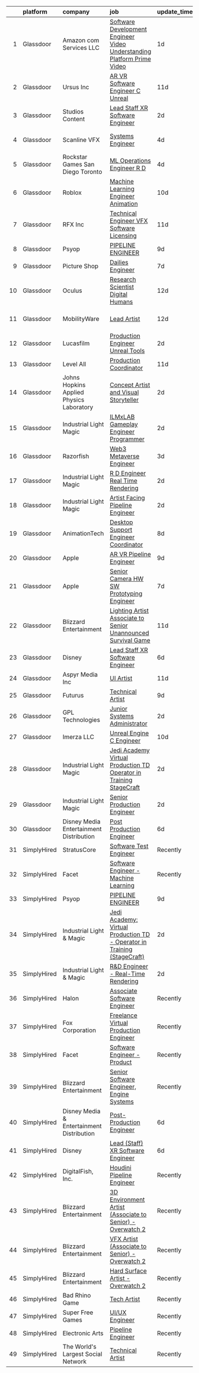 

|    | platform    | company                                   | job                                                                                                                                                                                                                                                                                                                                                                                                                                                                                                                                                                                                                                                                                                                                                                                                                                                                                                                                                                                                                                                                                                                                                                                                                                                                                                                                                                                                           | update_time   | location            |
|---:|:------------|:------------------------------------------|:--------------------------------------------------------------------------------------------------------------------------------------------------------------------------------------------------------------------------------------------------------------------------------------------------------------------------------------------------------------------------------------------------------------------------------------------------------------------------------------------------------------------------------------------------------------------------------------------------------------------------------------------------------------------------------------------------------------------------------------------------------------------------------------------------------------------------------------------------------------------------------------------------------------------------------------------------------------------------------------------------------------------------------------------------------------------------------------------------------------------------------------------------------------------------------------------------------------------------------------------------------------------------------------------------------------------------------------------------------------------------------------------------------------|:--------------|:--------------------|
|  1 | Glassdoor   | Amazon com Services LLC                   | [Software Development Engineer   Video Understanding Platform  Prime Video](https://www.glassdoor.com/partner/jobListing.htm?pos=114&ao=1136043&s=58&guid=00000181e6e4fb9aad224856ade42356&src=GD_JOB_AD&t=SR&vt=w&cs=1_41ab5a4b&cb=1657436175514&jobListingId=1007992048549&jrtk=3-0-1g7je9uu5ii0p801-1g7je9uujg4fg800-265fb4e91b8449ef-)                                                                                                                                                                                                                                                                                                                                                                                                                                                                                                                                                                                                                                                                                                                                                                                                                                                                                                                                                                                                                                                                    | 1d            | Seattle, WA         |
|  2 | Glassdoor   | Ursus  Inc                                | [AR VR Software Engineer   C   Unreal](https://www.glassdoor.com/partner/jobListing.htm?pos=104&ao=1110586&s=58&guid=00000181e6e4fb9aad224856ade42356&src=GD_JOB_AD&t=SR&vt=w&ea=1&cs=1_969ac043&cb=1657436175511&jobListingId=1007969050651&cpc=42BEC95245890617&jrtk=3-0-1g7je9uu5ii0p801-1g7je9uujg4fg800-c811509229c9bbc7--6NYlbfkN0CT8vBT9H5mqECx2dfLV_FONLPDKpIRssxVwtj05Tmm4rA5I0VNOPdM1oYsK66ov5pV4Zus2-jJSbUth7NcKK-kLo8czFpciynxZ6EfaFe_xYms4I96zW5KGvSBqTPFaTVdE06zf1J-6uw6VWMrFwo1uRLmUxHjoRqP5LFo6wVX1R65UjFH7ycvYAsr63uZ_emA_13J0mM1JXN2vCtEMYylELYmPwZo4j9c53k3lISftqsNyik2pAlRix-AalDlzjKBamKRhHvt2qsuT3Omsis3yOF4KDEIlNgGAlEHUtZIOLMG16VQj4PWkYlqsPvxzTMoGk-t2MlC5R6lDSXB9h8A0jaNIKpt6GkiaAWlWmHVq2QVJi6TAJI_A1bIF-Y_R3uK7KTSFCir5q30m6JfwcVfC1laZLbK8dlBryw2sQLXp6HR7CiLEGYdGzkinvNV-5jZ5JFuFlX4KC3CG61OrGLA4e14iQzZXj91-u4dS1cLcBXMUB5gDjLYX-XFN8T-l1o5_sr0z1beDbEK9sdyF9XbD8ZZ5lmx1dA0vNh3OhQgp1lNYX37xRIVku9h9X0k5-6oxH18970cKMndva8a44hKWKRfikmDzna6fqxjO87wZuOQ2FHPzEsr_imX2JXS2WE7tb-DTBFvV5SvucvcAWqeQCpwUguDV837tShMbvYKefSnh80agVSbP6LDIw-KkKRLdHkaJMpG87q5xSHX8l_PBhg9Sfy8xQ5Zik1MjgwLroHgn8DOP1E252Yj3Akip-eZAmaMaNys7bhWTKReoKAar1F_qjKcrE63ZqJHqsY4W3oAxdtPrzs2NeAQFv0SVZfciZJ3d2LhLVOVyrarInfZup3dGi7dGxIWCYixz_jirAlBopLBLr45iTXkVz2S2kKSw7ASxSG0PnIOArj5sfu0R7bxCMaCqPkdtvxO16xjT4KIWv5KOzLsvCka0aGJBatiSb1nM0VfV_zjWYytINFCh_YZdDtN_tIlsZRKvp7wolfxkcPi1yp3gYl4M2xtBYc%3D) | 11d           | Redmond, WA         |
|  3 | Glassdoor   | Studios Content                           | [Lead  Staff  XR Software Engineer](https://www.glassdoor.com/partner/jobListing.htm?pos=127&ao=1136043&s=58&guid=00000181e6e4fb9aad224856ade42356&src=GD_JOB_AD&t=SR&vt=w&cs=1_8faffdeb&cb=1657436175517&jobListingId=1007989924534&jrtk=3-0-1g7je9uu5ii0p801-1g7je9uujg4fg800-bb2f81d2b8e98c7a-)                                                                                                                                                                                                                                                                                                                                                                                                                                                                                                                                                                                                                                                                                                                                                                                                                                                                                                                                                                                                                                                                                                            | 2d            | Glendale, CA        |
|  4 | Glassdoor   | Scanline VFX                              | [Systems Engineer](https://www.glassdoor.com/partner/jobListing.htm?pos=126&ao=1136043&s=58&guid=00000181e6e4fb9aad224856ade42356&src=GD_JOB_AD&t=SR&vt=w&ea=1&cs=1_5489b742&cb=1657436175517&jobListingId=1007985438337&jrtk=3-0-1g7je9uu5ii0p801-1g7je9uujg4fg800-f1c9fcccffe46fc2-)                                                                                                                                                                                                                                                                                                                                                                                                                                                                                                                                                                                                                                                                                                                                                                                                                                                                                                                                                                                                                                                                                                                        | 4d            | Los Angeles, CA     |
|  5 | Glassdoor   | Rockstar Games San Diego   Toronto        | [ML Operations Engineer  R D](https://www.glassdoor.com/partner/jobListing.htm?pos=110&ao=1136043&s=58&guid=00000181e6e4fb9aad224856ade42356&src=GD_JOB_AD&t=SR&vt=w&cs=1_dffe9eab&cb=1657436175511&jobListingId=1007986476109&jrtk=3-0-1g7je9uu5ii0p801-1g7je9uujg4fg800-fdea5748b99cccc7-)                                                                                                                                                                                                                                                                                                                                                                                                                                                                                                                                                                                                                                                                                                                                                                                                                                                                                                                                                                                                                                                                                                                  | 4d            | Carlsbad, CA        |
|  6 | Glassdoor   | Roblox                                    | [Machine Learning Engineer  Animation](https://www.glassdoor.com/partner/jobListing.htm?pos=123&ao=1136043&s=58&guid=00000181e6e4fb9aad224856ade42356&src=GD_JOB_AD&t=SR&vt=w&cs=1_f4d97932&cb=1657436175516&jobListingId=1007971404195&jrtk=3-0-1g7je9uu5ii0p801-1g7je9uujg4fg800-2c45786d963eb6f7-)                                                                                                                                                                                                                                                                                                                                                                                                                                                                                                                                                                                                                                                                                                                                                                                                                                                                                                                                                                                                                                                                                                         | 10d           | San Mateo, CA       |
|  7 | Glassdoor   | RFX Inc                                   | [Technical Engineer   VFX Software Licensing](https://www.glassdoor.com/partner/jobListing.htm?pos=111&ao=1136043&s=58&guid=00000181e6e4fb9aad224856ade42356&src=GD_JOB_AD&t=SR&vt=w&ea=1&cs=1_f158223c&cb=1657436175514&jobListingId=1007969767499&jrtk=3-0-1g7je9uu5ii0p801-1g7je9uujg4fg800-5c2105b507ce4129-)                                                                                                                                                                                                                                                                                                                                                                                                                                                                                                                                                                                                                                                                                                                                                                                                                                                                                                                                                                                                                                                                                             | 11d           | Los Angeles, CA     |
|  8 | Glassdoor   | Psyop                                     | [PIPELINE ENGINEER](https://www.glassdoor.com/partner/jobListing.htm?pos=118&ao=1136043&s=58&guid=00000181e6e4fb9aad224856ade42356&src=GD_JOB_AD&t=SR&vt=w&cs=1_9e3eb870&cb=1657436175515&jobListingId=1007974492149&jrtk=3-0-1g7je9uu5ii0p801-1g7je9uujg4fg800-5cf1f9191f3c599b-)                                                                                                                                                                                                                                                                                                                                                                                                                                                                                                                                                                                                                                                                                                                                                                                                                                                                                                                                                                                                                                                                                                                            | 9d            | New York, NY        |
|  9 | Glassdoor   | Picture Shop                              | [Dailies Engineer](https://www.glassdoor.com/partner/jobListing.htm?pos=120&ao=1136043&s=58&guid=00000181e6e4fb9aad224856ade42356&src=GD_JOB_AD&t=SR&vt=w&ea=1&cs=1_860decdc&cb=1657436175515&jobListingId=1007978755623&jrtk=3-0-1g7je9uu5ii0p801-1g7je9uujg4fg800-14185292de63b90b-)                                                                                                                                                                                                                                                                                                                                                                                                                                                                                                                                                                                                                                                                                                                                                                                                                                                                                                                                                                                                                                                                                                                        | 7d            | Burbank, CA         |
| 10 | Glassdoor   | Oculus                                    | [Research Scientist   Digital Humans](https://www.glassdoor.com/partner/jobListing.htm?pos=121&ao=1136043&s=58&guid=00000181e6e4fb9aad224856ade42356&src=GD_JOB_AD&t=SR&vt=w&cs=1_75e3fdb5&cb=1657436175516&jobListingId=1007967257961&jrtk=3-0-1g7je9uu5ii0p801-1g7je9uujg4fg800-7dc8fdb50b2f6170-)                                                                                                                                                                                                                                                                                                                                                                                                                                                                                                                                                                                                                                                                                                                                                                                                                                                                                                                                                                                                                                                                                                          | 12d           | Sausalito, CA       |
| 11 | Glassdoor   | MobilityWare                              | [Lead Artist](https://www.glassdoor.com/partner/jobListing.htm?pos=128&ao=1136043&s=58&guid=00000181e6e4fb9aad224856ade42356&src=GD_JOB_AD&t=SR&vt=w&ea=1&cs=1_bd1e67c7&cb=1657436175517&jobListingId=1007966827449&jrtk=3-0-1g7je9uu5ii0p801-1g7je9uujg4fg800-f8f9a497a46f0cbc-)                                                                                                                                                                                                                                                                                                                                                                                                                                                                                                                                                                                                                                                                                                                                                                                                                                                                                                                                                                                                                                                                                                                             | 12d           | Los Angeles, CA     |
| 12 | Glassdoor   | Lucasfilm                                 | [Production Engineer  Unreal Tools ](https://www.glassdoor.com/partner/jobListing.htm?pos=115&ao=1136043&s=58&guid=00000181e6e4fb9aad224856ade42356&src=GD_JOB_AD&t=SR&vt=w&cs=1_4102ceeb&cb=1657436175514&jobListingId=1007989925214&jrtk=3-0-1g7je9uu5ii0p801-1g7je9uujg4fg800-0a9cd2c2e7103964-)                                                                                                                                                                                                                                                                                                                                                                                                                                                                                                                                                                                                                                                                                                                                                                                                                                                                                                                                                                                                                                                                                                           | 2d            | San Francisco, CA   |
| 13 | Glassdoor   | Level All                                 | [Production Coordinator](https://www.glassdoor.com/partner/jobListing.htm?pos=105&ao=1110586&s=58&guid=00000181e6e4fb9aad224856ade42356&src=GD_JOB_AD&t=SR&vt=w&cs=1_f3a503b0&cb=1657436175511&jobListingId=1007967995014&cpc=D2F1DE17EE1F43B9&jrtk=3-0-1g7je9uu5ii0p801-1g7je9uujg4fg800-df541b76ced9d09c--6NYlbfkN0CgBgcxuOwrlzWFp0xvOgllyDb1Hw7UsKEX_IsXppgvM6uAJamCvu0R0ybYlbv0ia6rmgaoSuaLc_81_2bn8EiTUWUPSRx3mbi-LsHkwOPttU-O7aNoiN_xrQRB6l3nr62nh6efNpHo5AdJ8UeZ05LrP9qDr99tUiKnc5M7N5ebfyVk5MwvqqCUJBLSbwMcCXP7pi_NYSpiBfEHlgn3b0_qH2-2ovksOladAnnTGDr8x9aJ7u9Iv4RYTNPvpueuEfoMixt9T70d84_Qq4xCpx5UHsitGTX-jq6YHP-QOaQETotNI1tC5P6-STIflVHottHMHS38AEf7Q29RJDSZo_csWAj8Y82JJOWbWfKi2vyXabxCjWqDEdLFRnEeamywCPe90sa2nhunTs0bO4TRcyiW60VBPschr5Hsb00KjZYPLbM6gR6AQIcEYWRfZawWFv3Fannb9lwtkM4XvSF5tdj4jeSS_EF542Bewlw0lwaY7IBBvjsvEJ0djyCKI3spMPFHzBYIuHnIzg%3D%3D)                                                                                                                                                                                                                                                                                                                                                                                                                                                                                                                                      | 11d           | New York, NY        |
| 14 | Glassdoor   | Johns Hopkins Applied Physics Laboratory  | [Concept Artist and Visual Storyteller](https://www.glassdoor.com/partner/jobListing.htm?pos=112&ao=1136043&s=58&guid=00000181e6e4fb9aad224856ade42356&src=GD_JOB_AD&t=SR&vt=w&cs=1_f3e3d61a&cb=1657436175511&jobListingId=1007990323575&jrtk=3-0-1g7je9uu5ii0p801-1g7je9uujg4fg800-caf3af526954e90d-)                                                                                                                                                                                                                                                                                                                                                                                                                                                                                                                                                                                                                                                                                                                                                                                                                                                                                                                                                                                                                                                                                                        | 2d            | Laurel, MD          |
| 15 | Glassdoor   | Industrial Light   Magic                  | [ILMxLAB Gameplay Engineer   Programmer](https://www.glassdoor.com/partner/jobListing.htm?pos=108&ao=1136043&s=58&guid=00000181e6e4fb9aad224856ade42356&src=GD_JOB_AD&t=SR&vt=w&cs=1_0c49ec6b&cb=1657436175511&jobListingId=1007989925269&jrtk=3-0-1g7je9uu5ii0p801-1g7je9uujg4fg800-82d92ba9100d486f-)                                                                                                                                                                                                                                                                                                                                                                                                                                                                                                                                                                                                                                                                                                                                                                                                                                                                                                                                                                                                                                                                                                       | 2d            | San Francisco, CA   |
| 16 | Glassdoor   | Razorfish                                 | [Web3 Metaverse Engineer](https://www.glassdoor.com/partner/jobListing.htm?pos=124&ao=1136043&s=58&guid=00000181e6e4fb9aad224856ade42356&src=GD_JOB_AD&t=SR&vt=w&ea=1&cs=1_c54e3c1f&cb=1657436175517&jobListingId=1007988975702&jrtk=3-0-1g7je9uu5ii0p801-1g7je9uujg4fg800-17270b81cebf40d2-)                                                                                                                                                                                                                                                                                                                                                                                                                                                                                                                                                                                                                                                                                                                                                                                                                                                                                                                                                                                                                                                                                                                 | 3d            | New York, NY        |
| 17 | Glassdoor   | Industrial Light   Magic                  | [R D Engineer   Real Time Rendering](https://www.glassdoor.com/partner/jobListing.htm?pos=107&ao=1136043&s=58&guid=00000181e6e4fb9aad224856ade42356&src=GD_JOB_AD&t=SR&vt=w&cs=1_9e400fa2&cb=1657436175511&jobListingId=1007989924389&jrtk=3-0-1g7je9uu5ii0p801-1g7je9uujg4fg800-c5bd27a92537d562-)                                                                                                                                                                                                                                                                                                                                                                                                                                                                                                                                                                                                                                                                                                                                                                                                                                                                                                                                                                                                                                                                                                           | 2d            | San Francisco, CA   |
| 18 | Glassdoor   | Industrial Light   Magic                  | [Artist Facing Pipeline Engineer](https://www.glassdoor.com/partner/jobListing.htm?pos=116&ao=1136043&s=58&guid=00000181e6e4fb9aad224856ade42356&src=GD_JOB_AD&t=SR&vt=w&cs=1_5743c539&cb=1657436175514&jobListingId=1007989925036&jrtk=3-0-1g7je9uu5ii0p801-1g7je9uujg4fg800-542b487c01f99854-)                                                                                                                                                                                                                                                                                                                                                                                                                                                                                                                                                                                                                                                                                                                                                                                                                                                                                                                                                                                                                                                                                                              | 2d            | San Francisco, CA   |
| 19 | Glassdoor   | AnimationTech                             | [Desktop Support Engineer Coordinator](https://www.glassdoor.com/partner/jobListing.htm?pos=119&ao=1136043&s=58&guid=00000181e6e4fb9aad224856ade42356&src=GD_JOB_AD&t=SR&vt=w&ea=1&cs=1_dbac155c&cb=1657436175515&jobListingId=1007977660730&jrtk=3-0-1g7je9uu5ii0p801-1g7je9uujg4fg800-7a543a6e8bf62646-)                                                                                                                                                                                                                                                                                                                                                                                                                                                                                                                                                                                                                                                                                                                                                                                                                                                                                                                                                                                                                                                                                                    | 8d            | New York, NY        |
| 20 | Glassdoor   | Apple                                     | [AR VR Pipeline Engineer](https://www.glassdoor.com/partner/jobListing.htm?pos=103&ao=1110586&s=58&guid=00000181e6e4fb9aad224856ade42356&src=GD_JOB_AD&t=SR&vt=w&cs=1_17abd4fc&cb=1657436175511&jobListingId=1007972446568&cpc=8795CF9063CD573D&jrtk=3-0-1g7je9uu5ii0p801-1g7je9uujg4fg800-9903d7e89b77dc0a--6NYlbfkN0BvKrLyj5gPmtZO9T8euul8TCxuuKNOtzRJOomxnwSEodTz2Bc-sPZlt2Zgji_QUXEWVZWMiZmYmKSy3wQ7FLJvGu9aVboPlPi7AnS5PdGfOx_xPfqCeqZwb3sN5sK4BdZ5Hs6nZeMisIfxf0uAoycRp7fBD4S6dHicStEinkhGtn2CnBGlbjypBqFSxiH-LYElYrAkqWOhUuSfu2nhSHGYo2gmcF29IGT7pGLKF0dwrDooNRDmuRM0bAYo4yB5czmVMVsrTJRhW3-Uty3OVRymaJDXdPu7Ia9_3sc2HHOy2YrbKwmEaJXaYynB1yhpB18Hxme4yKiNroAu9qXwuKqHonIMe-n8NWvfkcyVkQ4r2iHo-EdMKP0TSRKtJrjtEzEOuLyKHcTo7GYybne5dDmV_Dnjcks26tfSAvgQOQyXeUE4-UYprIW_MrvhxnrkFrcf4CoIDEJdWl9k1Ian20ynZAI-Go0YkQuXj8ubBNi6M1bxneinWK2nFGuSeXZl0bMQF3_N_enyw_rhxZbKUi0RoABOwWh-bEYbtZvfXt9Wj5ITZ4edRKnDY-gOLoGLulf2BebQh_fQ3gXs6Q4WmHfTQ1i9ejznvLawbEjRzUBjgv2OozC2JnfaUEc_aB7JH0U413GkHjtCZWCo3WfJwn5WSTfGGdlKwEeFzzaGNGhXMVhuR03ilgxerMbE243z5IX7jLyPZIvF79tA8mEDaE-WEhqdNjM95TzUlD3DS7HEhlFv13bWjiVLuSx6A1nndJ1FxTs0IzoEfdt4g59_eXNiVF15OBq2ZVLWCDSx4pvXvAYFxaUGc4YG9Bj3xxN7eFIe-C3R3RufRpd4OG6W554Na4Pei2CtA3zCQPVTTpbSqvZPMNqCtjkO5lInDw--A8vTwvnD-5yxbMoNQQ7VQPSnTRlmbPd_7VCv2xqvkYw0KBoNngKDLYMidY-eiByd6dQNmMudysLZiA%3D%3D)                                                                     | 9d            | Cupertino, CA       |
| 21 | Glassdoor   | Apple                                     | [Senior Camera HW   SW Prototyping Engineer](https://www.glassdoor.com/partner/jobListing.htm?pos=106&ao=1110586&s=58&guid=00000181e6e4fb9aad224856ade42356&src=GD_JOB_AD&t=SR&vt=w&cs=1_30e4b5dd&cb=1657436175511&jobListingId=1007979187719&cpc=9908D8D4413DBB8A&jrtk=3-0-1g7je9uu5ii0p801-1g7je9uujg4fg800-516200a02a724250--6NYlbfkN0BvKrLyj5gPmtZO9T8euul8TCxuuKNOtzRJOomxnwSEodTz2Bc-sPZl-XpHqNXOMUjDmDdyhTO6JuZLQiZfrwp5bQulunmWXF4hWlp3Q_bU99tNHmbDdGSddBsq50UjXURntSj3jHYbZd19VBJMOlkx3g7Brg6NIv0DS-rRUREoWDgL0j56QEjJT54w6haGr1doHKpDUWH9UHy7eqwGRXWpjq1rbmkQOuegbBYGSZG9ifB-rNIu3vElRzavZ0ah81oLCVIBtmZLFSSVIWMhQdRftThxwH3_fqwi-VC0G5HC07ZbQZ9XR8_m4yoJtv7_JLcNd00pMWGCJbKDIpUf8otjnQ3aE-boAwfyXm_kYKq1OT0KP0bP5zpmceO_qXfQ5si_gL4C_AS2G2zFK7KMWfkWXL_kKIRlTD2DAFUSyoHXvanc3Rgnv84hHjUHwy0YnUQfsXFOLtsVaFp8gvO6BnK0cM_UtCIUUAqtJCsvG6KhvtlUc1riMmi2v4uKI1lsORP_a2x318Bs19SRE-TPpnW6vfKqotSxMzTd-DCa-xx090j-whYYM2khCmOHRbV6cr7rqljVTvKK_9GYNaEG76C6rzS2RtiF77ysovIHzeqP2yjErI-Eu9s-JR4hdeTWcQUcJkdorc6QBtWutTKxcxUJ4ADbEbtwvXDLXdfkY-7pe89xH-FePA9zCaEEawrN3rRFHylNe5nj8irQsVC_j96qSLWWoazUPU9BjgY_FEetwsbM6qYJzaLUG0MGIbZI8IbnfeFeNbr6mkakH2Iq7qX06ja9HFJj0I11F5YpwyNew3yGeUL2HoaBcYl7cZ47Y4WKi6PFMtkhIqImLBfOyp1qUpP_LXYV24yRL3E0nd8T7LzzzqOXZ2tFN9ftid2W0oizHbug9BVgx59vgApEDQTqwdBu7mq0BB1nvrb0MvWg6qw4KddJUv6XegzDX8B6nLUmesKeNCewq0bvnQPxl0V6uo3hOAQttCw%3D)                                | 7d            | Newport Beach, CA   |
| 22 | Glassdoor   | Blizzard Entertainment                    | [Lighting Artist  Associate to Senior    Unannounced Survival Game](https://www.glassdoor.com/partner/jobListing.htm?pos=117&ao=1136043&s=58&guid=00000181e6e4fb9aad224856ade42356&src=GD_JOB_AD&t=SR&vt=w&cs=1_970717e4&cb=1657436175515&jobListingId=1007969729660&jrtk=3-0-1g7je9uu5ii0p801-1g7je9uujg4fg800-3e90d15595e182bf-)                                                                                                                                                                                                                                                                                                                                                                                                                                                                                                                                                                                                                                                                                                                                                                                                                                                                                                                                                                                                                                                                            | 11d           | Irvine, CA          |
| 23 | Glassdoor   | Disney                                    | [Lead  Staff  XR Software Engineer](https://www.glassdoor.com/partner/jobListing.htm?pos=102&ao=1110586&s=58&guid=00000181e6e4fb9aad224856ade42356&src=GD_JOB_AD&t=SR&vt=w&cs=1_a792ca15&cb=1657436175510&jobListingId=1007980706709&cpc=BBD63848FB84346C&jrtk=3-0-1g7je9uu5ii0p801-1g7je9uujg4fg800-dd59f8b1be04d4aa--6NYlbfkN0DAFTyt7pbDCC2JPO79CSdi1dIb81yjczP5qsKcZIxgiYm3-7g-689UM0rgypL64co7_evamKqphO2Y8XIcGY0u4vMoxKTiYvgxZsHX1kS_2uQ3l7EQ9l8HmhPfzIO20ItA6awf6oBWmExyIDwvHf_nHTgLxZsGCnvSORjHelSggtpWDZHcIfkicGvnQgqYaunMP2m7uhgbxFtskDaHesXNSGKm1iVkACVlvvyORKorfAPgTlLPNb3z9ZqO_iWvOKEeON1VJNW13MEFIBaSYNAbQnXMxwgxbY0LnxlrcShscISHr-lJFcYl3MPdLk8hvDCadckqcx_0s813ffamnUP1ObS-gdlHseN0m6PagZayevzpZDTSY9cIlM4ERk0Wu7cL1e_GyTJkhE6_HnfB9P71HmQb5giPo813DV9WjdL7BU3VJDy22kRyr6FHB1mTR8g%3D)                                                                                                                                                                                                                                                                                                                                                                                                                                                                                                                                                                                                         | 6d            | Glendale, CA        |
| 24 | Glassdoor   | Aspyr Media  Inc                          | [UI Artist](https://www.glassdoor.com/partner/jobListing.htm?pos=130&ao=1136043&s=58&guid=00000181e6e4fb9aad224856ade42356&src=GD_JOB_AD&t=SR&vt=w&ea=1&cs=1_e8af43e9&cb=1657436175517&jobListingId=1007968898051&jrtk=3-0-1g7je9uu5ii0p801-1g7je9uujg4fg800-6f87abec2b5014a4-)                                                                                                                                                                                                                                                                                                                                                                                                                                                                                                                                                                                                                                                                                                                                                                                                                                                                                                                                                                                                                                                                                                                               | 11d           | Austin, TX          |
| 25 | Glassdoor   | Futurus                                   | [Technical Artist](https://www.glassdoor.com/partner/jobListing.htm?pos=129&ao=1136043&s=58&guid=00000181e6e4fb9aad224856ade42356&src=GD_JOB_AD&t=SR&vt=w&cs=1_2ea96f01&cb=1657436175517&jobListingId=1007975388605&jrtk=3-0-1g7je9uu5ii0p801-1g7je9uujg4fg800-518fd213d530cf2c-)                                                                                                                                                                                                                                                                                                                                                                                                                                                                                                                                                                                                                                                                                                                                                                                                                                                                                                                                                                                                                                                                                                                             | 9d            | Atlanta, GA         |
| 26 | Glassdoor   | GPL Technologies                          | [Junior Systems Administrator](https://www.glassdoor.com/partner/jobListing.htm?pos=122&ao=1136043&s=58&guid=00000181e6e4fb9aad224856ade42356&src=GD_JOB_AD&t=SR&vt=w&ea=1&cs=1_80ac983c&cb=1657436175516&jobListingId=1007991103318&jrtk=3-0-1g7je9uu5ii0p801-1g7je9uujg4fg800-d7b2b24d642901ba-)                                                                                                                                                                                                                                                                                                                                                                                                                                                                                                                                                                                                                                                                                                                                                                                                                                                                                                                                                                                                                                                                                                            | 2d            | New York, NY        |
| 27 | Glassdoor   | Imerza  LLC                               | [Unreal Engine   C   Engineer](https://www.glassdoor.com/partner/jobListing.htm?pos=125&ao=1136043&s=58&guid=00000181e6e4fb9aad224856ade42356&src=GD_JOB_AD&t=SR&vt=w&ea=1&cs=1_8aba1440&cb=1657436175517&jobListingId=1007970020041&jrtk=3-0-1g7je9uu5ii0p801-1g7je9uujg4fg800-fb777339c86bb3c2-)                                                                                                                                                                                                                                                                                                                                                                                                                                                                                                                                                                                                                                                                                                                                                                                                                                                                                                                                                                                                                                                                                                            | 10d           | Remote              |
| 28 | Glassdoor   | Industrial Light   Magic                  | [Jedi Academy  Virtual Production TD   Operator in Training  StageCraft ](https://www.glassdoor.com/partner/jobListing.htm?pos=109&ao=1136043&s=58&guid=00000181e6e4fb9aad224856ade42356&src=GD_JOB_AD&t=SR&vt=w&cs=1_06e9ce35&cb=1657436175511&jobListingId=1007989924127&jrtk=3-0-1g7je9uu5ii0p801-1g7je9uujg4fg800-c42159d594af156a-)                                                                                                                                                                                                                                                                                                                                                                                                                                                                                                                                                                                                                                                                                                                                                                                                                                                                                                                                                                                                                                                                      | 2d            | San Francisco, CA   |
| 29 | Glassdoor   | Industrial Light   Magic                  | [Senior Production Engineer](https://www.glassdoor.com/partner/jobListing.htm?pos=113&ao=1136043&s=58&guid=00000181e6e4fb9aad224856ade42356&src=GD_JOB_AD&t=SR&vt=w&cs=1_ecfd2060&cb=1657436175514&jobListingId=1007989925075&jrtk=3-0-1g7je9uu5ii0p801-1g7je9uujg4fg800-8634671c7f4b4c30-)                                                                                                                                                                                                                                                                                                                                                                                                                                                                                                                                                                                                                                                                                                                                                                                                                                                                                                                                                                                                                                                                                                                   | 2d            | San Francisco, CA   |
| 30 | Glassdoor   | Disney Media   Entertainment Distribution | [Post Production Engineer](https://www.glassdoor.com/partner/jobListing.htm?pos=101&ao=1110586&s=58&guid=00000181e6e4fb9aad224856ade42356&src=GD_JOB_AD&t=SR&vt=w&cs=1_6cd789f4&cb=1657436175510&jobListingId=1007980706762&cpc=1D891ED3EFC3904E&jrtk=3-0-1g7je9uu5ii0p801-1g7je9uujg4fg800-f3bd7071fdfb28a8--6NYlbfkN0DAFTyt7pbDCC2JPO79CSdi1dIb81yjczP5qsKcZIxgiYm3-7g-689UM0rgypL64co7_evamKqphAlmBDf9ggcpli_L8x1-yM4x65k89eMzdbhEr4IV_7RXHbQUqDMr3UCCWiJxt3e2PQWLFLJ7VJWOVg9Tdl_n92BlevTaiCao8xiMpEAQ0Dv4LhbRevUBxYs9tNQBS4XxhIIBs3anHaxW7Bx02qQmEEvdeujqHAzIqkrtGQvCCZYgYsGq2O61XsukGPAVP4vRr3MvrXGfc-hmJXJ94XRPGa5VG9mtN8Ts52MetKlkuv0pedDTQkKvhEfBSunDZ_XX_5exqTh7iRGLwjypNMkyPUSNYurhxjDUFpDK3bFz5MW56aG8G7TraTxzlZ-16ojViHKYjgqe9yaldbzQ7klm1sdbTZcvy-ariSW40sA6vcLz8XDBdXzXE6U%3D)                                                                                                                                                                                                                                                                                                                                                                                                                                                                                                                                                                                                                  | 6d            | Los Angeles, CA     |
| 31 | SimplyHired | StratusCore                               | [Software Test Engineer](https://www.simplyhired.com/job/aOGYDGVDK83Hz36mzFZncYUNgGThbRe4d03IXfkihr8svAuEQu1e3g?q=vfx+engineer)                                                                                                                                                                                                                                                                                                                                                                                                                                                                                                                                                                                                                                                                                                                                                                                                                                                                                                                                                                                                                                                                                                                                                                                                                                                                               | Recently      | Seattle, WA         |
| 32 | SimplyHired | Facet                                     | [Software Engineer - Machine Learning](https://www.simplyhired.com/job/rRl7LpYqGiIowLAwzbrNzMgXtXTFbKgtp-z9fo66PKEqX4Q6nYlO_w?q=vfx+engineer)                                                                                                                                                                                                                                                                                                                                                                                                                                                                                                                                                                                                                                                                                                                                                                                                                                                                                                                                                                                                                                                                                                                                                                                                                                                                 | Recently      | San Francisco, CA   |
| 33 | SimplyHired | Psyop                                     | [PIPELINE ENGINEER](https://www.simplyhired.com/job/sUnoaD_wdg5Rv2t3SMQmJWJQjttmY6WfNyu1mGbmQW0VfP7_5WfBzQ?q=vfx+engineer)                                                                                                                                                                                                                                                                                                                                                                                                                                                                                                                                                                                                                                                                                                                                                                                                                                                                                                                                                                                                                                                                                                                                                                                                                                                                                    | 9d            | New York, NY        |
| 34 | SimplyHired | Industrial Light & Magic                  | [Jedi Academy: Virtual Production TD - Operator in Training (StageCraft)](https://www.simplyhired.com/job/gZV-jaTXxPtjQSZ63S-xKJ5_BtDUpD3gf-1Z9y3jEl6TUZ13C7BJSA?q=vfx+engineer)                                                                                                                                                                                                                                                                                                                                                                                                                                                                                                                                                                                                                                                                                                                                                                                                                                                                                                                                                                                                                                                                                                                                                                                                                              | 2d            | San Francisco, CA   |
| 35 | SimplyHired | Industrial Light & Magic                  | [R&D Engineer - Real-Time Rendering](https://www.simplyhired.com/job/AUITEjAo6GA1YiQNl7IbJ9r4lmSeg94_QQ9c-H8P9DfV7-fi2Fkmfg?q=vfx+engineer)                                                                                                                                                                                                                                                                                                                                                                                                                                                                                                                                                                                                                                                                                                                                                                                                                                                                                                                                                                                                                                                                                                                                                                                                                                                                   | 2d            | San Francisco, CA   |
| 36 | SimplyHired | Halon                                     | [Associate Software Engineer](https://www.simplyhired.com/job/QfpjhUfc7pCHcnCmJZn0TwL70V58y1gN-eYqy0-U7ieXnfp22xX3hw?q=vfx+engineer)                                                                                                                                                                                                                                                                                                                                                                                                                                                                                                                                                                                                                                                                                                                                                                                                                                                                                                                                                                                                                                                                                                                                                                                                                                                                          | Recently      | Santa Monica, CA    |
| 37 | SimplyHired | Fox Corporation                           | [Freelance Virtual Production Engineer](https://www.simplyhired.com/job/cJiL8qBWI8dZ7ejq33q6ZA-BYlsX9Zw9xB9YGHs2bR67CVCNiNDHig?q=vfx+engineer)                                                                                                                                                                                                                                                                                                                                                                                                                                                                                                                                                                                                                                                                                                                                                                                                                                                                                                                                                                                                                                                                                                                                                                                                                                                                | Recently      | Los Angeles, CA     |
| 38 | SimplyHired | Facet                                     | [Software Engineer - Product](https://www.simplyhired.com/job/9nNjPFRcZj1uTPydvkduuE_9xf2rqJfUj2r6QPP1T2c2rtmHnoN_Bg?q=vfx+engineer)                                                                                                                                                                                                                                                                                                                                                                                                                                                                                                                                                                                                                                                                                                                                                                                                                                                                                                                                                                                                                                                                                                                                                                                                                                                                          | Recently      | San Francisco, CA   |
| 39 | SimplyHired | Blizzard Entertainment                    | [Senior Software Engineer, Engine Systems](https://www.simplyhired.com/job/tMmtCyDUxHf8JJJ5bCNONOHibfhTpYdY-nwQ76oeAkm7OrfyZhRqFg?q=vfx+engineer)                                                                                                                                                                                                                                                                                                                                                                                                                                                                                                                                                                                                                                                                                                                                                                                                                                                                                                                                                                                                                                                                                                                                                                                                                                                             | Recently      | Irvine, CA          |
| 40 | SimplyHired | Disney Media & Entertainment Distribution | [Post-Production Engineer](https://www.simplyhired.com/job/6w9Q9g0imu4cAnkBsKzdZLF97JPhQUyxNF6VU8vyaJvAOku5hVnR4A?q=vfx+engineer)                                                                                                                                                                                                                                                                                                                                                                                                                                                                                                                                                                                                                                                                                                                                                                                                                                                                                                                                                                                                                                                                                                                                                                                                                                                                             | 6d            | Los Angeles, CA     |
| 41 | SimplyHired | Disney                                    | [Lead (Staff) XR Software Engineer](https://www.simplyhired.com/job/5gamf-zvgEIRK7wA7JCrkQvTNNvGCRXdcY5GIH6nWG0tPAlqtUeZ9g?q=vfx+engineer)                                                                                                                                                                                                                                                                                                                                                                                                                                                                                                                                                                                                                                                                                                                                                                                                                                                                                                                                                                                                                                                                                                                                                                                                                                                                    | 6d            | Glendale, CA        |
| 42 | SimplyHired | DigitalFish, Inc.                         | [Houdini Pipeline Engineer](https://www.simplyhired.com/job/OXJ8CgFRLaRYJf3fg3fwt2TSgfZcUsBX1X8B0eoRtaOUx5tNd2D2wQ?q=vfx+engineer)                                                                                                                                                                                                                                                                                                                                                                                                                                                                                                                                                                                                                                                                                                                                                                                                                                                                                                                                                                                                                                                                                                                                                                                                                                                                            | Recently      | Remote              |
| 43 | SimplyHired | Blizzard Entertainment                    | [3D Environment Artist (Associate to Senior) - Overwatch 2](https://www.simplyhired.com/job/pw88DtF0EULjjFMy83MMr_Hg0HBZII6DCgYGL9C12joglMD-Z-Xwnw?q=vfx+engineer)                                                                                                                                                                                                                                                                                                                                                                                                                                                                                                                                                                                                                                                                                                                                                                                                                                                                                                                                                                                                                                                                                                                                                                                                                                            | Recently      | Irvine, CA          |
| 44 | SimplyHired | Blizzard Entertainment                    | [VFX Artist (Associate to Senior) - Overwatch 2](https://www.simplyhired.com/job/2d70J5UkkZ2YmvlvJfcaEqf0vVFEZwLt57euRMmQlk3Afx_2Q_gYzw?q=vfx+engineer)                                                                                                                                                                                                                                                                                                                                                                                                                                                                                                                                                                                                                                                                                                                                                                                                                                                                                                                                                                                                                                                                                                                                                                                                                                                       | Recently      | Irvine, CA          |
| 45 | SimplyHired | Blizzard Entertainment                    | [Hard Surface Artist - Overwatch 2](https://www.simplyhired.com/job/6UbuxcizWm0FGl0VWvCtYyHq-2-jjcWZ_YsxRvD4XaS9M8_zOx_FMA?q=vfx+engineer)                                                                                                                                                                                                                                                                                                                                                                                                                                                                                                                                                                                                                                                                                                                                                                                                                                                                                                                                                                                                                                                                                                                                                                                                                                                                    | Recently      | Irvine, CA          |
| 46 | SimplyHired | Bad Rhino Game                            | [Tech Artist](https://www.simplyhired.com/job/0C3TH94cACCAw7k2kAqZhziKups_B_7dNO5KDpw05p6ni5ZI5LFMdg?q=vfx+engineer)                                                                                                                                                                                                                                                                                                                                                                                                                                                                                                                                                                                                                                                                                                                                                                                                                                                                                                                                                                                                                                                                                                                                                                                                                                                                                          | Recently      | Remote              |
| 47 | SimplyHired | Super Free Games                          | [UI/UX Engineer](https://www.simplyhired.com/job/_gXNFfBAUSHqJC39ZwdzmYzrDwHsRCo6rtLVYg8DszAe1ruIhcLJHQ?q=vfx+engineer)                                                                                                                                                                                                                                                                                                                                                                                                                                                                                                                                                                                                                                                                                                                                                                                                                                                                                                                                                                                                                                                                                                                                                                                                                                                                                       | Recently      | Remote +6 locations |
| 48 | SimplyHired | Electronic Arts                           | [Pipeline Engineer](https://www.simplyhired.com/job/teZ_mD8NB_xqltO1oac0Z5JhcsH8PxYpZdYYtlUxHCNfaWy3IPkgCQ?q=vfx+engineer)                                                                                                                                                                                                                                                                                                                                                                                                                                                                                                                                                                                                                                                                                                                                                                                                                                                                                                                                                                                                                                                                                                                                                                                                                                                                                    | Recently      | Orlando, FL         |
| 49 | SimplyHired | The World's Largest Social Network        | [Technical Artist](https://www.simplyhired.com/job/Y2FNoo1uTAcldWV6dQhjK7PuvsJN1U0ikAImFpa5s-XmibWBswR6Dg?q=vfx+engineer)                                                                                                                                                                                                                                                                                                                                                                                                                                                                                                                                                                                                                                                                                                                                                                                                                                                                                                                                                                                                                                                                                                                                                                                                                                                                                     | Recently      | New York, NY        |